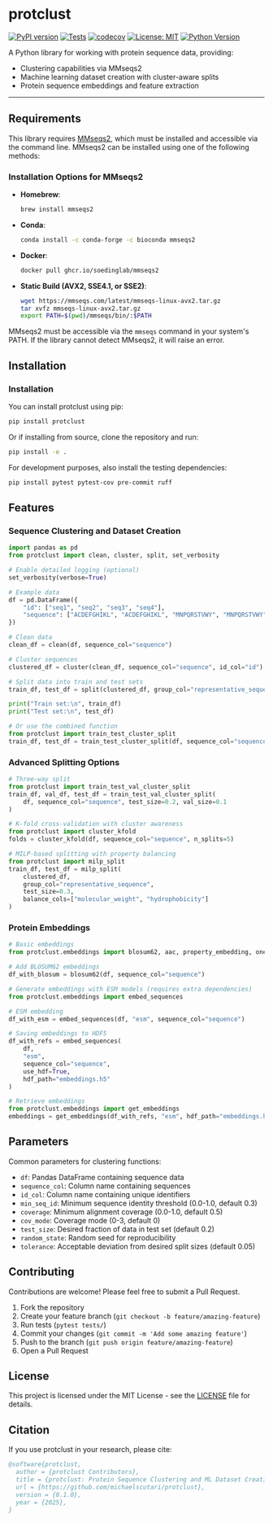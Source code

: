 # protclust

[![PyPI version](https://img.shields.io/pypi/v/protclust.svg)](https://pypi.org/project/protclust/)
[![Tests](https://github.com/michaelscutari/protclust/workflows/Tests/badge.svg)](https://github.com/michaelscutari/protclust/actions)
[![codecov](https://codecov.io/gh/michaelscutari/protclust/branch/main/graph/badge.svg)](https://codecov.io/gh/michaelscutari/protclust)
[![License: MIT](https://img.shields.io/badge/License-MIT-yellow.svg)](https://opensource.org/licenses/MIT)
[![Python Version](https://img.shields.io/pypi/pyversions/protclust.svg)](https://pypi.org/project/protclust/)

A Python library for working with protein sequence data, providing:
- Clustering capabilities via MMseqs2
- Machine learning dataset creation with cluster-aware splits
- Protein sequence embeddings and feature extraction

---

## Requirements

This library requires [MMseqs2](https://github.com/soedinglab/MMseqs2), which must be installed and accessible via the command line. MMseqs2 can be installed using one of the following methods:

### Installation Options for MMseqs2

- **Homebrew**:
    ```bash
    brew install mmseqs2
    ```

- **Conda**:
    ```bash
    conda install -c conda-forge -c bioconda mmseqs2
    ```

- **Docker**:
    ```bash
    docker pull ghcr.io/soedinglab/mmseqs2
    ```

- **Static Build (AVX2, SSE4.1, or SSE2)**:
    ```bash
    wget https://mmseqs.com/latest/mmseqs-linux-avx2.tar.gz
    tar xvfz mmseqs-linux-avx2.tar.gz
    export PATH=$(pwd)/mmseqs/bin/:$PATH
    ```

MMseqs2 must be accessible via the `mmseqs` command in your system's PATH. If the library cannot detect MMseqs2, it will raise an error.

## Installation

### Installation

You can install protclust using pip:

```bash
pip install protclust
```

Or if installing from source, clone the repository and run:

```bash
pip install -e .
```

For development purposes, also install the testing dependencies:

```bash
pip install pytest pytest-cov pre-commit ruff
```

## Features

### Sequence Clustering and Dataset Creation

```python
import pandas as pd
from protclust import clean, cluster, split, set_verbosity

# Enable detailed logging (optional)
set_verbosity(verbose=True)

# Example data
df = pd.DataFrame({
    "id": ["seq1", "seq2", "seq3", "seq4"],
    "sequence": ["ACDEFGHIKL", "ACDEFGHIKL", "MNPQRSTVWY", "MNPQRSTVWY"]
})

# Clean data
clean_df = clean(df, sequence_col="sequence")

# Cluster sequences
clustered_df = cluster(clean_df, sequence_col="sequence", id_col="id")

# Split data into train and test sets
train_df, test_df = split(clustered_df, group_col="representative_sequence", test_size=0.3)

print("Train set:\n", train_df)
print("Test set:\n", test_df)

# Or use the combined function
from protclust import train_test_cluster_split
train_df, test_df = train_test_cluster_split(df, sequence_col="sequence", id_col="id", test_size=0.3)
```

### Advanced Splitting Options

```python
# Three-way split
from protclust import train_test_val_cluster_split
train_df, val_df, test_df = train_test_val_cluster_split(
    df, sequence_col="sequence", test_size=0.2, val_size=0.1
)

# K-fold cross-validation with cluster awareness
from protclust import cluster_kfold
folds = cluster_kfold(df, sequence_col="sequence", n_splits=5)

# MILP-based splitting with property balancing
from protclust import milp_split
train_df, test_df = milp_split(
    clustered_df,
    group_col="representative_sequence",
    test_size=0.3,
    balance_cols=["molecular_weight", "hydrophobicity"]
)
```

### Protein Embeddings

```python
# Basic embeddings
from protclust.embeddings import blosum62, aac, property_embedding, onehot

# Add BLOSUM62 embeddings
df_with_blosum = blosum62(df, sequence_col="sequence")

# Generate embeddings with ESM models (requires extra dependencies)
from protclust.embeddings import embed_sequences

# ESM embedding
df_with_esm = embed_sequences(df, "esm", sequence_col="sequence")

# Saving embeddings to HDF5
df_with_refs = embed_sequences(
    df,
    "esm",
    sequence_col="sequence",
    use_hdf=True,
    hdf_path="embeddings.h5"
)

# Retrieve embeddings
from protclust.embeddings import get_embeddings
embeddings = get_embeddings(df_with_refs, "esm", hdf_path="embeddings.h5")
```

## Parameters

Common parameters for clustering functions:

- `df`: Pandas DataFrame containing sequence data
- `sequence_col`: Column name containing sequences
- `id_col`: Column name containing unique identifiers
- `min_seq_id`: Minimum sequence identity threshold (0.0-1.0, default 0.3)
- `coverage`: Minimum alignment coverage (0.0-1.0, default 0.5)
- `cov_mode`: Coverage mode (0-3, default 0)
- `test_size`: Desired fraction of data in test set (default 0.2)
- `random_state`: Random seed for reproducibility
- `tolerance`: Acceptable deviation from desired split sizes (default 0.05)

## Contributing

Contributions are welcome! Please feel free to submit a Pull Request.

1. Fork the repository
2. Create your feature branch (`git checkout -b feature/amazing-feature`)
3. Run tests (`pytest tests/`)
4. Commit your changes (`git commit -m 'Add some amazing feature'`)
5. Push to the branch (`git push origin feature/amazing-feature`)
6. Open a Pull Request

## License

This project is licensed under the MIT License - see the [LICENSE](LICENSE) file for details.

## Citation

If you use protclust in your research, please cite:

```bibtex
@software{protclust,
  author = {protclust Contributors},
  title = {protclust: Protein Sequence Clustering and ML Dataset Creation},
  url = {https://github.com/michaelscutari/protclust},
  version = {0.1.0},
  year = {2025},
}
```
